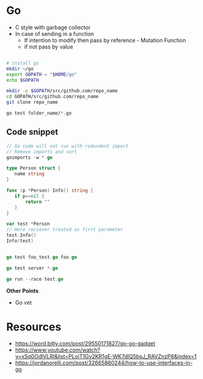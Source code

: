  # Go
 - C style with garbage collector
 - In case of sending in a function
    - If intention to modify then pass by reference - Mutation Function
    - if not pass by value

```bash

# install go
mkdir ~/go
export GOPATH = "$HOME/go"
echo $GOPATH

mkdir -p $GOPATH/src/github.com/repo_name
cd GOPATH/src/github.com/repo_name
git clone repo_name

go test folder_name/*.go

```


## Code snippet
 ```go
 // Go code will not run with redundent import
 // Remove imports and sort
goimports -w *.go
 ```


 ```go
type Person struct {
    name string
}

func (p *Person) Info() string {
    if p==nil {
        return ""
    }
}

var test *Person
// Here reciever treated as first parameter
test.Info()
Info(test)


go test foo_test.go foo.go

go test server *.go

go run --race test.go 

 ```




**Other Points**
- Go vet


 # Resources
 - https://word.bitly.com/post/29550171827/go-go-gadget
 - https://www.youtube.com/watch?v=xSq0OdlVLRI&list=PLoiT1Gv2KR1gE-WK7dIQ5bsJ_RAVZnzP8&index=1 
 - https://jordanorelli.com/post/32665860244/how-to-use-interfaces-in-go